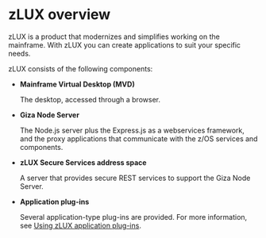 # zLUX overview

zLUX is a product that modernizes and simplifies working on the mainframe. With zLUX you can create applications to suit your specific needs.

zLUX consists of the following components:

- **Mainframe Virtual Desktop (MVD)**

   The desktop, accessed through a browser.

- **Giza Node Server**

   The Node.js server plus the Express.js as a webservices framework, and the proxy applications that communicate with the z/OS services and components.

- **zLUX Secure Services address space**

   A server that provides secure REST services to support the Giza Node Server.

- **Application plug-ins** 

   Several application-type plug-ins are provided. For more information, see [Using zLUX application plug-ins](mvd-appplugins.md).
